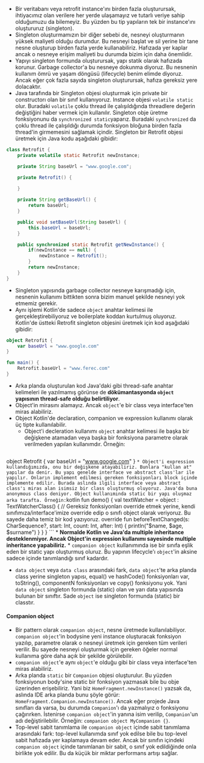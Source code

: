 * Bir veritabanı veya retrofit instance'ını birden fazla oluşturursak, ihtiyacımız olan verilere her yerde ulaşamayız ve tutarlı veriye sahip olduğumuzu da bilemeyiz. Bu yüzden bu tip yapıların tek bir instance'ını oluştururuz (singleton).
* Singleton oluşturmamızın bir diğer sebebi de, nesneyi oluşturmanın yüksek maliyeti olduğu durumdur. Bu nesneyi başlat ve sil yerine bir tane nesne oluşturup birden fazla yerde kullanabiliriz. Hafızada yer kaplar ancak o nesneye erişim maliyeti bu durumda bizim için daha önemlidir.
* Yapıyı singleton formunda oluşturursak, yapı statik olarak hafızada korunur. Garbage collector'a bu nesneye dokunma diyoruz. Bu nesnenin kullanım ömrü ve yaşam döngüsü (lifecycle) benim elimde diyoruz. Ancak eğer çok fazla sayıda singleton oluşturursak, hafıza gereksiz yere dolacaktır.
* Java tarafında bir Singleton objesi oluşturmak için private bir constructorı olan bir sınıf kullanıyoruz. Instance objesi `volatile static` olur. Buradaki `volatile` çoklu thread ile çalışıldığında threadlere değerin değiştiğini haber vermek için kullanılır. Singleton obje üretme fonksiyonunu da `synchronized static`yaparız. Buradaki `synchronized` da çoklu thread ile çalışıldığı durumda fonksiyon bloğuna birden fazla thread'in girmemesini sağlamak içindir. Singleton bir Retrofit objesi üretmek için Java kodu aşağıdaki gibidir:
```java
class Retrofit {
	private volatile static Retrofit newInstance;

	private String baseUrl = "www.google.com";

	private Retrofit() {
	
	}

	private String getBaseUrl() {
		return baseUrl;
	}

	public void setBaseUrl(String baseUrl) {
		this.baseUrl = baseUrl;
	}

	public synchronized static Retrofit getNewInstance() {
		if(newInstance == null) {
			newInstance = Retrofit();
		}
		return newInstance;
	}
}
```
* Singleton yapısında garbage collector nesneye karışmadığı için, nesnenin kullanımı bittikten sonra bizim manuel şekilde nesneyi yok etmemiz gerekir.
* Aynı işlemi Kotlin'de sadece `object` anahtar kelimesi ile gerçekleştirebiliyoruz ve boilerplate koddan kurtulmuş oluyoruz. Kotlin'de üstteki Retrofit singleton objesini üretmek için kod aşağıdaki gibidir:
```kotlin
object Retrofit {
	var baseUrl = "www.google.com"
}

fun main() {
	Retrofit.baseUrl = "www.ferec.com"
}
```

* Arka planda oluşturulan kod Java'daki gibi thread-safe anahtar kelimeleri ile yazılmamış görünse de **dökümantasyonda `object` yapısının thread-safe olduğu belirtiliyor**.
* Object'in mirasını alamayız. Ancak `object`'e bir class veya interface'ten miras alabiliriz.
* Object Kotlin'de declaration, companion ve expression kullanımı olarak üç tipte kullanılabilir.
	*  Object'i decleration kullanımı `object` anahtar kelimesi ile başka bir değişkene atamadan veya başka bir fonksiyona parametre olarak verilmeden yapılan kullanımdır. Örneğin:
	```kotlin
object Retrofit {
	var baseUrl = "www.google.com"
}
	```
	* Object'i expression kullandığımızda, onu bir değişkene atayabiliriz. Bunlara "kullan at" yapılar da denir. Bu yapı genelde interface ve abstract class'lar ile yapılır. Onların implement edilmesi gereken fonksiyonları block içinde implemente edilir. Burada aslında ilgili interface veya abstract class'ı miras alan isimsiz bir class oluşturmuş oluyoruz. Java'da buna anonymous class deniyor. Object kullanımında static bir yapı oluşmaz arka tarafta. Örneğin:
	```kotlin
fun demo() {
	val textWatcher = object : TextWatcherClass() { // Gereksiz fonksiyonları override etmek yerine, kendi sınıfımıza/interface'imize override edip o sınıfı object olarak veriyoruz. Bu sayede daha temiz bir kod yazıyoruz.
		override fun beforeTextChanged(s: CharSequence?, start: Int, count: Int, after: Int) {
			println("$name, $age, $surname")
		}
	}
}
	```
	* **Normalde Kotlin ve Java'da multiple inheritance desteklenmiyor. Ancak Object'in expression kullanımı sayesinde multiple inheritance yapabiliriz.**
	* `companion object` kullanımında ise bir sınıfa eşlik eden bir static yapı oluşturmuş oluruz. Bu yapının lifecycle'ı `object`'in aksine sadece içinde tanımlandığı sınıf kadardır.

* `data object` veya `data class` arasındaki fark, `data object`'te arka planda class yerine singleton yapısı, equal() ve hashCode() fonksiyonları var, toString(), componentN fonksiyonları ve copy() fonksiyonu yok. Yani `data object` singleton formunda (static) olan ve yarı data yapısında bulunan bir sınıftır. Sade `object` ise singleton formunda (static) bir classtır.

####  Companion object
* Bir pattern olarak `companion object`, nesne üretmede kullanılabiliyor. `companion object`'in bodysine yeni instance oluşturacak fonksiyon yazılıp, parametre olarak o nesneyi üretmek için gereken tüm verileri verilir. Bu sayede nesneyi oluşturmak için gereken öğeler normal kullanıma göre daha açık bir şekilde görülebilir.
* `companion object`'e aynı `object`'e olduğu gibi bir class veya interface'ten miras alabiliriz.
* Arka planda `static` bir `Companion` objesi oluşturulur. Bu yüzden fonksiyonun body'sine static bir fonksiyon yazmasak bile bu obje üzerinden erişebiliriz. Yani biz `HomeFragment.newInstance()` yazsak da, aslında IDE arka planda bunu şöyle görür: `HomeFragment.Companion.newInstance()`. Ancak eğer projede Java sınıfları da varsa, bu durumda `Companion`'ı da yazmalıyız o fonksiyonu çağırırken. İstenirse `companion object`'in yanına isim verilip, `Companion`'un adı değiştirilebilir. Örneğin: `companion object MyCompanion {}`.
* Top-level sabit tanımlama ile `companion object` içinde sabit tanımlama arasındaki fark: top-level kullanımda sınıf yok edilse bile bu top-level sabit hafızada yer kaplamaya devam eder. Ancak bir sınıfın içindeki `companion object` içinde tanımlanan bir sabit, o sınıf yok edildiğinde onla birlikte yok edilir. Bu da küçük bir miktar performans artışı sağlar.
